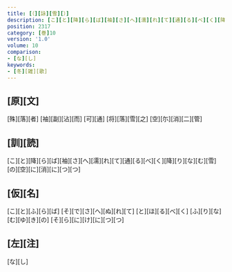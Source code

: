 ```yaml
---
title: [（][詠][雪][）]
description: [こ][と][降][ら][ば][袖][さ][へ][濡][れ][て][通][る][べ][く][降][り][な][む][雪][の][空][に][消][に][つ][つ]
position: 2317
category: [巻]10
version: '1.0'
volume: 10
comparison:
- [な][し]
keywords:
- [冬][雑][歌]
---
```


## [原][文]

[殊][落][者] [袖][副][沾][而] [可][通] [将][落][雪][之] [空][尓][消][二][管]

## [訓][読]

[こ][と][降][ら][ば][袖][さ][へ][濡][れ][て][通][る][べ][く][降][り][な][む][雪][の][空][に][消][に][つ][つ]

## [仮][名]

[こ][と][ふ][ら][ば] [そ][で][さ][へ][ぬ][れ][て] [と][ほ][る][べ][く] [ふ][り][な][む][ゆ][き][の] [そ][ら][に][け][に][つ][つ]

## [左][注]

[な][し]
